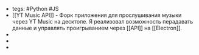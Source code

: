 - tegs: #Python #JS
- [[YT Music API]] - Форк приложения для прослушивания музыки через YT Music на десктопе. Я реализовал возможность перадавать данные и управлять проигрыванием через [[API]] на [[Electron]].
-
-
-